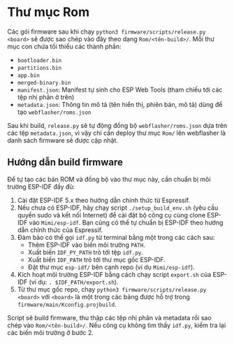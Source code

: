 # Thư mục Rom

Các gói firmware sau khi chạy `python3 firmware/scripts/release.py <board>` sẽ được sao chép vào đây theo dạng `Rom/<tên-build>/`.
Mỗi thư mục con chứa tối thiểu các thành phần:

- `bootloader.bin`
- `partitions.bin`
- `app.bin`
- `merged-binary.bin`
- `manifest.json`: Manifest tự sinh cho ESP Web Tools (tham chiếu tới các tệp nhị phân ở trên)
- `metadata.json`: Thông tin mô tả (tên hiển thị, phiên bản, mô tả) dùng để tạo `webflasher/roms.json`

Sau khi build, `release.py` sẽ tự động đồng bộ `webflasher/roms.json` dựa trên các tệp `metadata.json`, vì vậy chỉ cần deploy thư mục `Rom/` lên webflasher là danh sách firmware sẽ được cập nhật.

## Hướng dẫn build firmware

Để tự tạo các bản ROM và đồng bộ vào thư mục này, cần chuẩn bị môi trường ESP-IDF đầy đủ:

1. Cài đặt ESP-IDF 5.x theo hướng dẫn chính thức từ Espressif.
2. Nếu chưa có ESP-IDF, hãy chạy script `./setup_build_env.sh` (yêu cầu quyền sudo và kết nối Internet) để cài đặt bộ công cụ cùng
   clone ESP-IDF vào `Mimi/esp-idf`. Bạn cũng có thể tự chuẩn bị ESP-IDF theo hướng dẫn chính thức của Espressif.
3. Đảm bảo có thể gọi `idf.py` từ terminal bằng một trong các cách sau:
   - Thêm ESP-IDF vào biến môi trường `PATH`.
   - Xuất biến `IDF_PY_PATH` trỏ tới tệp `idf.py`.
   - Xuất biến `IDF_PATH` trỏ tới thư mục gốc ESP-IDF.
   - Đặt thư mục `esp-idf/` bên cạnh repo (ví dụ `Mimi/esp-idf`).
4. Kích hoạt môi trường ESP-IDF bằng cách chạy script `export.sh` của ESP-IDF (ví dụ: `. $IDF_PATH/export.sh`).
5. Từ thư mục gốc repo, chạy `python3 firmware/scripts/release.py <board>` với `<board>` là một trong các bảng được hỗ trợ trong `firmware/main/Kconfig.projbuild`.

Script sẽ build firmware, thu thập các tệp nhị phân và metadata rồi sao chép vào `Rom/<tên-build>/`. Nếu công cụ không tìm thấy `idf.py`, kiểm tra lại các biến môi trường ở bước 2.

